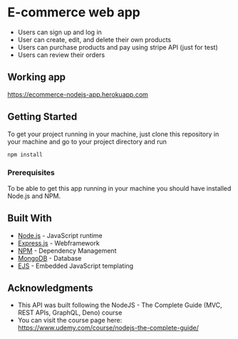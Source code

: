 # E-commerce web app

* Users can sign up and log in
* User can create, edit, and delete their own products
* Users can purchase products and pay using stripe API (just for test)
* Users can review their orders

## Working app
https://ecommerce-nodejs-app.herokuapp.com

## Getting Started

To get your project running in your machine, just clone this repository in your machine and go to your project directory and run 
```bash
npm install
```

### Prerequisites

To be able to get this app running in your machine you should have installed Node.js and NPM.

## Built With

* [Node.js](https://nodejs.org/en/) - JavaScript runtime
* [Express.js](https://expressjs.com) - Webframework
* [NPM](https://www.npmjs.com) - Dependency Management
* [MongoDB](https://www.mongodb.com) - Database
* [EJS](https://ejs.co) - Embedded JavaScript templating

## Acknowledgments

* This API was built following the NodeJS - The Complete Guide (MVC, REST APIs, GraphQL, Deno) course 
* You can visit the course page here: https://www.udemy.com/course/nodejs-the-complete-guide/
